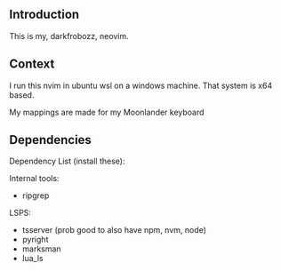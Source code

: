 ## Introduction
This is my, darkfrobozz, neovim.

## Context
I run this nvim in ubuntu wsl on a windows machine.
That system is x64 based.

My mappings are made for my Moonlander keyboard

## Dependencies
Dependency List (install these):

Internal tools:
- ripgrep

LSPS:
- tsserver (prob good to also have npm, nvm, node)
- pyright
- marksman
- lua_ls
